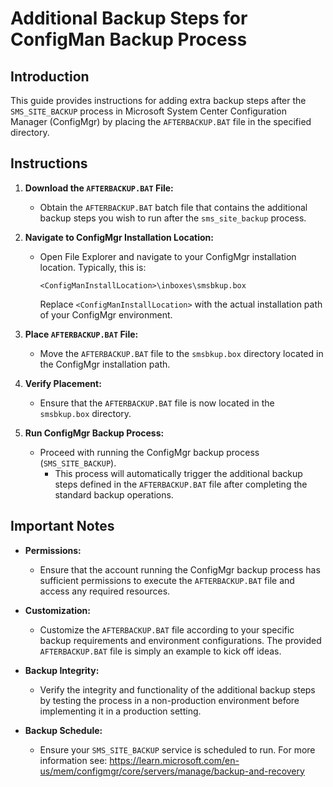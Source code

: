 # Additional Backup Steps for ConfigMan Backup Process

## Introduction

This guide provides instructions for adding extra backup steps after the `SMS_SITE_BACKUP` process in Microsoft System Center Configuration Manager (ConfigMgr) by placing the `AFTERBACKUP.BAT` file in the specified directory.

## Instructions

1. **Download the `AFTERBACKUP.BAT` File:**
   - Obtain the `AFTERBACKUP.BAT` batch file that contains the additional backup steps you wish to run after the `sms_site_backup` process.

2. **Navigate to ConfigMgr Installation Location:**
   - Open File Explorer and navigate to your ConfigMgr installation location. Typically, this is:
     ```
     <ConfigManInstallLocation>\inboxes\smsbkup.box
     ```
     Replace `<ConfigManInstallLocation>` with the actual installation path of your ConfigMgr environment.

3. **Place `AFTERBACKUP.BAT` File:**
   - Move the `AFTERBACKUP.BAT` file to the `smsbkup.box` directory located in the ConfigMgr installation path.

4. **Verify Placement:**
   - Ensure that the `AFTERBACKUP.BAT` file is now located in the `smsbkup.box` directory.

5. **Run ConfigMgr Backup Process:**
   - Proceed with running the ConfigMgr backup process (`SMS_SITE_BACKUP`).
     - This process will automatically trigger the additional backup steps defined in the `AFTERBACKUP.BAT` file after completing the standard backup operations.

## Important Notes

- **Permissions:**
  - Ensure that the account running the ConfigMgr backup process has sufficient permissions to execute the `AFTERBACKUP.BAT` file and access any required resources.
  
- **Customization:**
  - Customize the `AFTERBACKUP.BAT` file according to your specific backup requirements and environment configurations. The provided `AFTERBACKUP.BAT` file is simply an example to kick off ideas.

- **Backup Integrity:**
  - Verify the integrity and functionality of the additional backup steps by testing the process in a non-production environment before implementing it in a production setting.

- **Backup Schedule:**
  - Ensure your `SMS_SITE_BACKUP` service is scheduled to run. For more information see: https://learn.microsoft.com/en-us/mem/configmgr/core/servers/manage/backup-and-recovery
